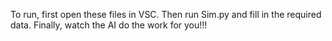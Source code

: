 To run, first open these files in VSC.
Then run Sim.py and fill in the required data.
Finally, watch the AI do the work for you!!!
